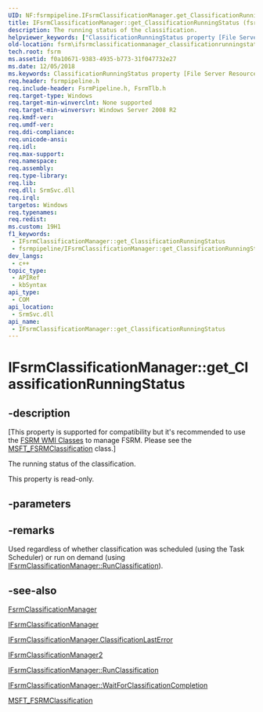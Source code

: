 ```yaml
---
UID: NF:fsrmpipeline.IFsrmClassificationManager.get_ClassificationRunningStatus
title: IFsrmClassificationManager::get_ClassificationRunningStatus (fsrmpipeline.h)
description: The running status of the classification.
helpviewer_keywords: ["ClassificationRunningStatus property [File Server Resource Manager]","ClassificationRunningStatus property [File Server Resource Manager]","FsrmClassificationManager class","ClassificationRunningStatus property [File Server Resource Manager]","IFsrmClassificationManager interface","ClassificationRunningStatus property [File Server Resource Manager]","IFsrmClassificationManager2 interface","FsrmClassificationManager class [File Server Resource Manager]","ClassificationRunningStatus property","IFsrmClassificationManager interface [File Server Resource Manager]","ClassificationRunningStatus property","IFsrmClassificationManager.ClassificationRunningStatus","IFsrmClassificationManager.get_ClassificationRunningStatus","IFsrmClassificationManager2 interface [File Server Resource Manager]","ClassificationRunningStatus property","IFsrmClassificationManager2.ClassificationRunningStatus","IFsrmClassificationManager2::get_ClassificationRunningStatus","IFsrmClassificationManager::ClassificationRunningStatus","IFsrmClassificationManager::get_ClassificationRunningStatus","fs.ifsrmclassificationmanager_classificationrunningstatus","fsrm.ifsrmclassificationmanager_classificationrunningstatus","fsrmpipeline/IFsrmClassificationManager2::ClassificationRunningStatus","fsrmpipeline/IFsrmClassificationManager2::get_ClassificationRunningStatus","fsrmpipeline/IFsrmClassificationManager::ClassificationRunningStatus","fsrmpipeline/IFsrmClassificationManager::get_ClassificationRunningStatus","get_ClassificationRunningStatus"]
old-location: fsrm\ifsrmclassificationmanager_classificationrunningstatus.htm
tech.root: fsrm
ms.assetid: f0a10671-9383-4935-b773-31f047732e27
ms.date: 12/05/2018
ms.keywords: ClassificationRunningStatus property [File Server Resource Manager], ClassificationRunningStatus property [File Server Resource Manager],FsrmClassificationManager class, ClassificationRunningStatus property [File Server Resource Manager],IFsrmClassificationManager interface, ClassificationRunningStatus property [File Server Resource Manager],IFsrmClassificationManager2 interface, FsrmClassificationManager class [File Server Resource Manager],ClassificationRunningStatus property, IFsrmClassificationManager interface [File Server Resource Manager],ClassificationRunningStatus property, IFsrmClassificationManager.ClassificationRunningStatus, IFsrmClassificationManager.get_ClassificationRunningStatus, IFsrmClassificationManager2 interface [File Server Resource Manager],ClassificationRunningStatus property, IFsrmClassificationManager2.ClassificationRunningStatus, IFsrmClassificationManager2::get_ClassificationRunningStatus, IFsrmClassificationManager::ClassificationRunningStatus, IFsrmClassificationManager::get_ClassificationRunningStatus, fs.ifsrmclassificationmanager_classificationrunningstatus, fsrm.ifsrmclassificationmanager_classificationrunningstatus, fsrmpipeline/IFsrmClassificationManager2::ClassificationRunningStatus, fsrmpipeline/IFsrmClassificationManager2::get_ClassificationRunningStatus, fsrmpipeline/IFsrmClassificationManager::ClassificationRunningStatus, fsrmpipeline/IFsrmClassificationManager::get_ClassificationRunningStatus, get_ClassificationRunningStatus
req.header: fsrmpipeline.h
req.include-header: FsrmPipeline.h, FsrmTlb.h
req.target-type: Windows
req.target-min-winverclnt: None supported
req.target-min-winversvr: Windows Server 2008 R2
req.kmdf-ver: 
req.umdf-ver: 
req.ddi-compliance: 
req.unicode-ansi: 
req.idl: 
req.max-support: 
req.namespace: 
req.assembly: 
req.type-library: 
req.lib: 
req.dll: SrmSvc.dll
req.irql: 
targetos: Windows
req.typenames: 
req.redist: 
ms.custom: 19H1
f1_keywords:
 - IFsrmClassificationManager::get_ClassificationRunningStatus
 - fsrmpipeline/IFsrmClassificationManager::get_ClassificationRunningStatus
dev_langs:
 - c++
topic_type:
 - APIRef
 - kbSyntax
api_type:
 - COM
api_location:
 - SrmSvc.dll
api_name:
 - IFsrmClassificationManager::get_ClassificationRunningStatus
---
```


# IFsrmClassificationManager::get_ClassificationRunningStatus


## -description

<p class="CCE_Message">[This property is supported for compatibility but it's recommended to use the 
    <a href="/previous-versions/windows/desktop/fsrm/fsrm-wmi-classes">FSRM WMI Classes</a> to manage FSRM. Please see the 
    <a href="/previous-versions/windows/desktop/fsrm/msft-fsrmclassification">MSFT_FSRMClassification</a> class.]

The running status of the classification.

This property is read-only.

## -parameters

## -remarks

Used regardless of whether classification was scheduled (using the Task Scheduler) or run on demand (using 
    <a href="/previous-versions/windows/desktop/api/fsrmpipeline/nf-fsrmpipeline-ifsrmclassificationmanager-runclassification">IFsrmClassificationManager::RunClassification</a>).

## -see-also

<a href="/previous-versions/windows/desktop/fsrm/fsrmclassificationmanager">FsrmClassificationManager</a>



<a href="/previous-versions/windows/desktop/api/fsrmpipeline/nn-fsrmpipeline-ifsrmclassificationmanager">IFsrmClassificationManager</a>



<a href="/previous-versions/windows/desktop/api/fsrmpipeline/nf-fsrmpipeline-ifsrmclassificationmanager-get_classificationlasterror">IFsrmClassificationManager.ClassificationLastError</a>



<a href="/previous-versions/windows/desktop/api/fsrmpipeline/nn-fsrmpipeline-ifsrmclassificationmanager2">IFsrmClassificationManager2</a>



<a href="/previous-versions/windows/desktop/api/fsrmpipeline/nf-fsrmpipeline-ifsrmclassificationmanager-runclassification">IFsrmClassificationManager::RunClassification</a>



<a href="/previous-versions/windows/desktop/api/fsrmpipeline/nf-fsrmpipeline-ifsrmclassificationmanager-waitforclassificationcompletion">IFsrmClassificationManager::WaitForClassificationCompletion</a>



<a href="/previous-versions/windows/desktop/fsrm/msft-fsrmclassification">MSFT_FSRMClassification</a>

